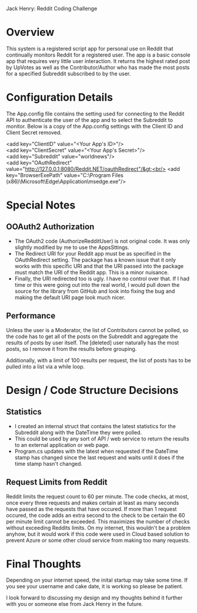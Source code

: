 Jack Henry: Reddit Coding Challenge

Overview
========
This system is a registered script app for personal use on Reddit that continually monitors Reddit for a registered user. The app is a basic console app that requires very little user interaction. It returns the highest rated post by UpVotes as well as the Contributor/Author who has made the most posts for a specified Subreddit subscribed to by the user.


Configuration Details
=====================
The App.config file contains the setting used for connecting to the Reddit API to authenticate the user of the app and to select the Subreddit to monitor. Below is a copy of the App.config settings with the Client ID and Client Secret removed.

&lt;add key="ClientID" value="&lt;Your App's ID&gt;"/&gt;<br/>
&lt;add key="ClientSecret" value="&lt;Your App's Secret&gt;"/&gt;<br/>
&lt;add key="Subreddit" value="worldnews"/&gt;<br/>
&lt;add key="OAuthRedirect" value="http://127.0.0.1:8080/Reddit.NET/oauthRedirect"/&gt;<br/>
&lt;add key="BrowserExePath" value="C:\Program Files (x86)\Microsoft\Edge\Application\msedge.exe"/&gt;<br/>


Special Notes
=============

OOAuth2 Authorization
---------------------
-	The OAuth2 code (AuthorizeRedditUser) is not original code. It was only slightly modified by me to use the AppsSttings.
-	The Redirect URI for your Reddit app must be as specified in the OAuthRedirect setting. The package has a known issue that it only works with this specific URI and that the URI passed into the package must match the URI of the Reddit app. This is a minor nuisance.
-	Finally, the URI redirected too is ugly. I have no control over that. If I had time or this were going out into the real world, I would pull down the source for the library from GitHub and look into fixing the bug and making the default URI page look much nicer.

Performance
-----------
Unless the user is a Moderator, the list of Contributors cannot be polled, so the code has to get all of the posts on the Subreddit and aggregate the results of posts by user itself. The [deleted] user naturally has the most posts, so I remove it from the results before grouping.

Additionally, with a limit of 100 results per request, the list of posts has to be pulled into a list via a while loop.


Design / Code Structure Decisions
=================================

Statistics
----------
-	I created an internal struct that contains the latest statistics for the Subreddit along with the DateTime they were polled.
-	This could be used by any sort of API / web service to return the results to an external application or web page.
-	Program.cs updates with the latest when requested if the DateTime stamp has changed since the last request and waits until it does if the time stamp hasn't changed.

Request Limits from Reddit
--------------------------
Reddit limits the request count to 60 per minute. The code checks, at most, once every three requests and makes certain at least as many seconds have passed as the requests that have occured. If more than 1 request occured, the code adds an extra second to the check to be certain the 60 per minute limit cannot be exceeded. This maximizes the number of checks without exceeding Reddits limits. On my internet, this wouldn't be a problem anyhow, but it would work if this code were used in Cloud based solution to prevent Azure or some other cloud service from making too many requests.


Final Thoughts
==============
Depending on your internet speed, the inital startup may take some time. If you see your username and cake date, it is working so please be patient.

I look forward to discussing my design and my thoughts behind it further with you or someone else from Jack Henry in the future.
